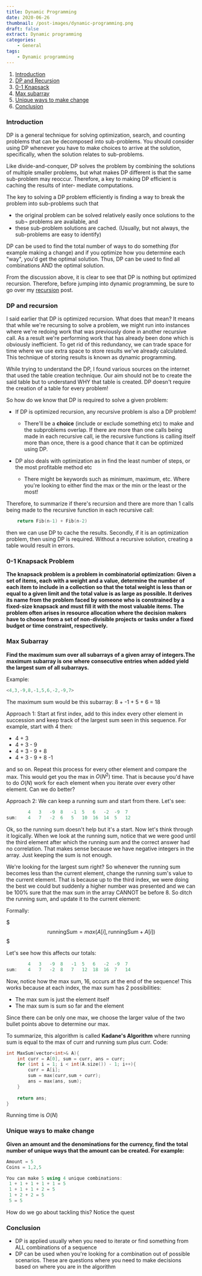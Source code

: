 ```yaml
---
title: Dynamic Programming
date: 2020-06-26
thumbnail: /post-images/dynamic-programming.png
draft: false
extract: Dynamic programming
categories: 
    - General
tags:
    - Dynamic programming
---
```


1. [Introduction](#introduction)
2. [DP and Recursion](#dp-and-recursion)
3. [0-1 Knapsack](#0-1-knapsack-problem)
6. [Max subarray](#max-subarray)
7. [Unique ways to make change]()
12. [Conclusion](#conclusion) 


### Introduction

DP is a general technique for solving optimization, search, and counting problems that can be decomposed into sub-problems. You should consider using DP whenever you have to make choices to arrive at the solution, specifically, when the solution relates to sub-problems.

Like divide-and-conquer, DP solves the problem by combining the solutions of multiple smaller problems, but what makes DP different is that the same sub-problem may reoccur. Therefore, a key to making DP efficient is caching the results of inter- mediate computations. 

The key to solving a DP problem efficiently is finding a way to break the problem into sub-problems such that

- the original problem can be solved relatively easily once solutions to the sub¬ problems are available, and
- these sub-problem solutions are cached. (Usually, but not always, the sub-problems are easy to identify) 

DP can be used to find the total number of ways to do something (for example making a change) and if you optimize how you determine each "way", you'd get the optimal solution. Thus, DP can be used to find all combinations AND the optimal solution.

From the discussion above, it is clear to see that DP is nothing but optimized recursion. Therefore, before jumping into dynamic programming, be sure to go over my [recursion](/recursion) post. 

### DP and recursion

I said earlier that DP is optimized recursion. What does that mean? It means that while we're recursing to solve a problem, we might run into instances where we're redoing work that was previously done in another recursive call. As a result we're performing work that has already been done which is obviously inefficient. To get rid of this redundancy, we can trade space for time where we use extra space to store results we've already calculated. This technique of storing results is known as dynamic programming. 

While trying to understand the DP, I found various sources on the internet that used the table creation technique. Our aim should not be to create the said table but to understand WHY that table is created. DP doesn't require the creation of a table for every problem! 

So how do we know that DP is required to solve a given problem:
 
- If DP is optimized recursion, any recursive problem is also a DP problem!
    - There'll be a **choice** (include or exclude something etc) to make and the subproblems overlap. If there are more than one calls being made in each recursive call, ie the recursive functions is calling itself more than once, there is a good chance that it can be optimized using DP.
    
- DP also deals with optimization as in find the least number of steps, or the most profitable method etc
    - There might be keywords such as minimum, maximum, etc. Where you're looking to either find the max or the min or the least or the most!
    
Therefore, to summarize if there's recursion and there are more than 1 calls being made to the recursive function in each recursive call:

```cpp
    return Fib(n-1) + Fib(n-2)
```

then we can use DP to cache the results. Secondly, if it is an optimization problem, then using DP is required. Without a recursive solution, creating a table would result in errors. 

### 0-1 Knapsack Problem
**The knapsack problem is a problem in combinatorial optimization: Given a set of items, each with a weight and a value, determine the number of each item to include in a collection so that the total weight is less than or equal to a given limit and the total value is as large as possible. It derives its name from the problem faced by someone who is constrained by a fixed-size knapsack and must fill it with the most valuable items. The problem often arises in resource allocation where the decision makers have to choose from a set of non-divisible projects or tasks under a fixed budget or time constraint, respectively.**


### Max Subarray

**Find the maximum sum over all subarrays of a given array of integers.The maximum subarray is one where consecutive entries when added yield the largest sum of all subarrays.** 

Example:
```cpp
<4,3,-9,8,-1,5,6,-2,-9,7>
```

The maximum sum would be this subarray: 8 + -1 + 5 + 6 = 18 

Approach 1: Start at first index, add to this index every other element in succession and keep track of the largest sum seen in this sequence. For example, start with 4 then:

- 4 + 3
- 4 + 3 - 9
- 4 + 3 - 9 + 8
- 4 + 3 - 9 + 8 -1
 
 and so on. Repeat this process for every other element and compare the max. This would get you the max in $O(N^2)$ time. That is because you'd have to do $O(N)$ work for each element when you iterate over every other element. Can we do better?

Approach 2: We can keep a running sum and start from there. Let's see:

```cpp
        4   3   -9  8   -1  5   6   -2  -9  7
sum:    4   7   -2  6   5   10  16  14  5   12
```
Ok, so the running sum doesn't help but it's a start. Now let's think through it logically. When we look at the running sum, notice that we were good until the third element after which the running sum and the correct answer had no correlation. That makes sense because we have negative integers in the array. Just keeping the sum is not enough. 

We're looking for the largest sum right? So whenever the running sum becomes less than the current element, change the running sum's value to the current element. That is because up to the third index, we were doing the best we could but suddenly a higher number was presented and we can be 100% sure that the max sum in the array CANNOT be before 8. So ditch the running sum, and update it to the current element:

 Formally:
 
$$$
\textrm{runningSum} = max (A[i],\textrm{runningSum} + A[i]) 
$$$

Let's see how this affects our totals:

```cpp
        4   3   -9  8   -1  5   6   -2  -9  7
sum:    4   7   -2  8   7   12  18  16  7   14
```

Now, notice how the max sum, 16, occurs at the end of the sequence! This works because at each index, the max sum has 2 possibilities:
- The max sum is just the element itself
- The max sum is sum so far and the element

Since there can be only one max, we choose the larger value of the two bullet points above to determine our max.

To summarize, this algorithm is called **Kadane's Algorithm** where running sum is equal to the max of curr and running sum plus curr.
Code:

```cpp
int MaxSum(vector<int>& A){
    int curr = A[0], sum = curr, ans = curr;
    for (int i = 1; i < int(A.size()) - 1; i++){
        curr = A[i];
        sum = max(curr,sum + curr);
        ans = max(ans, sum);
    }
    
    return ans;
}
```

Running time is $O(N)$

### Unique ways to make change

**Given an amount and the denominations for the currency, find the total number of unique ways that the amount can be created. For example:**

```cpp
Amount = 5
Coins = 1,2,5

You can make 5 using 4 unique combinations:
 1 + 1 + 1 + 1 + 1 = 5
 1 + 1 + 1 + 2 = 5
 1 + 2 + 2 = 5
 5 = 5
``` 

How do we go about tackling this? Notice the quest

### Conclusion

- DP is applied usually when you need to iterate or find something from ALL combinations of a sequence
- DP can be used when you're looking for a combination out of possible scenarios. These are questions where you need to make decisions based on where you are in the algorithm